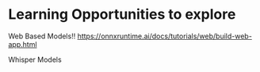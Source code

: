 # Learning Opportunities to explore


Web Based Models!!
https://onnxruntime.ai/docs/tutorials/web/build-web-app.html

Whisper Models
